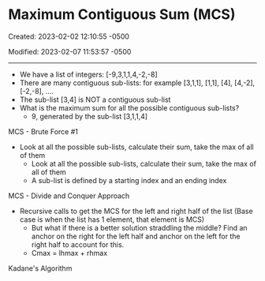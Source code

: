 # Maximum Contiguous Sum (MCS)

Created: 2023-02-02 12:10:55 -0500

Modified: 2023-02-07 11:53:57 -0500

---

- We have a list of integers: [-9,3,1,1,4,-2,-8]
- There are many contiguous sub-lists: for example [3,1,1], [1,1], [4], [4,-2], [-2,-8], ....
- The sub-list [3,4] is NOT a contiguous sub-list
- What is the maximum sum for all the possible contiguous sub-lists?
  - 9, generated by the sub-list [3,1,1,4]

MCS - Brute Force #1

- Look at all the possible sub-lists, calculate their sum, take the max of all of them
  - Look at all the possible sub-lists, calculate their sum, take the max of all of them
  - A sub-list is defined by a starting index and an ending index

MCS - Divide and Conquer Approach

- Recursive calls to get the MCS for the left and right half of the list (Base case is when the list has 1 element, that element is MCS)
  - But what if there is a better solution straddling the middle? Find an anchor on the right for the left half and anchor on the left for the right half to account for this.
  - Cmax = lhmax + rhmax

Kadane's Algorithm
